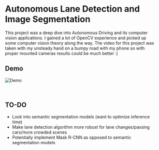# Autonomous Lane Detection and Image Segmentation
This project was a deep dive into Autonomous Driving and its computer vision applications. I gained a lot of OpenCV experience and picked up some computer vision theory along the way. The video for this project was taken with my unsteady hand on a bumpy road with my phone so with proper mounted cameras results could be much better :)

## Demo
![Demo](assets/video_gif.gif)

<br>

## TO-DO
- Look into semantic segmentation models (want to optimize inference time)
- Make lane detection algorithm more robust for lane changes/passing cars/more crowded scenes
- Potentially implement Mask R-CNN as opposed to semantic segmentation models

